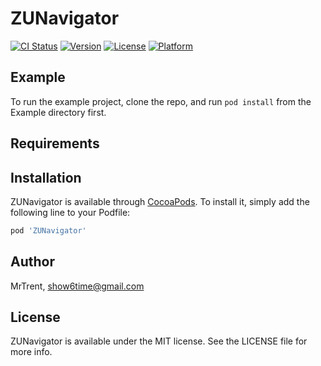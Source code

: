 # ZUNavigator

[![CI Status](https://img.shields.io/travis/MrTrent/ZUNavigator.svg?style=flat)](https://travis-ci.org/MrTrent/ZUNavigator)
[![Version](https://img.shields.io/cocoapods/v/ZUNavigator.svg?style=flat)](https://cocoapods.org/pods/ZUNavigator)
[![License](https://img.shields.io/cocoapods/l/ZUNavigator.svg?style=flat)](https://cocoapods.org/pods/ZUNavigator)
[![Platform](https://img.shields.io/cocoapods/p/ZUNavigator.svg?style=flat)](https://cocoapods.org/pods/ZUNavigator)

## Example

To run the example project, clone the repo, and run `pod install` from the Example directory first.

## Requirements

## Installation

ZUNavigator is available through [CocoaPods](https://cocoapods.org). To install
it, simply add the following line to your Podfile:

```ruby
pod 'ZUNavigator'
```

## Author

MrTrent, show6time@gmail.com

## License

ZUNavigator is available under the MIT license. See the LICENSE file for more info.

